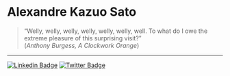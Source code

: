 # Alexandre Kazuo Sato

>    “Welly, welly, welly, welly, welly, welly, well. To what do I owe the extreme pleasure of this surprising visit?”\
>   (_Anthony Burgess, A Clockwork Orange_)

---

[![Linkedin Badge](https://img.shields.io/badge/-LinkedIn-blue?style=flat&logo=LinkedIn&logoColor=white)](https://www.linkedin.com/in/alexandresato)
[![Twitter Badge](https://img.shields.io/badge/-X-black?style=flat&logo=x&logoColor=white)](https://x.com/akzsato)


<!--
**akzsato/akzsato** is a ✨ _special_ ✨ repository because its `README.md` (this file) appears on your GitHub profile.

Here are some ideas to get you started:

- 🔭 I’m currently working on ...
- 🌱 I’m currently learning ...
- 👯 I’m looking to collaborate on ...
- 🤔 I’m looking for help with ...
- 💬 Ask me about ...
- 📫 How to reach me: ...
- 😄 Pronouns: ...
- ⚡ Fun fact: ...
-->
